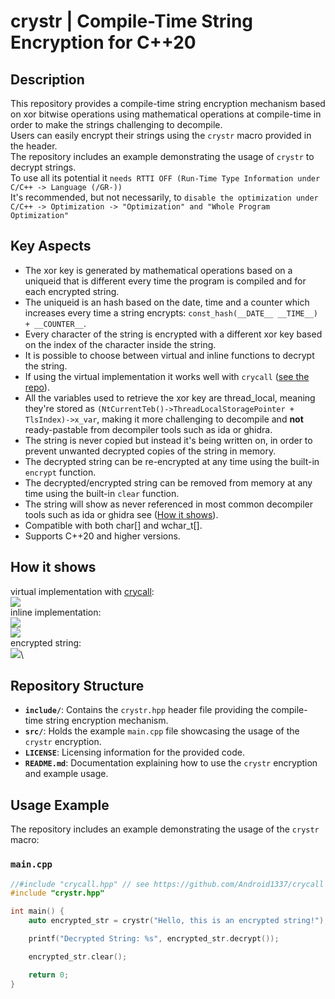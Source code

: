 # crystr | Compile-Time String Encryption for C++20

## Description
This repository provides a compile-time string encryption mechanism based on xor bitwise operations using mathematical operations at compile-time in order to make the strings challenging to decompile.\
Users can easily encrypt their strings using the `crystr` macro provided in the header.\
The repository includes an example demonstrating the usage of `crystr` to decrypt strings.\
To use all its potential it `needs RTTI OFF (Run-Time Type Information under C/C++ -> Language (/GR-))`\
It's recommended, but not necessarily, to `disable the optimization under C/C++ -> Optimization -> "Optimization" and "Whole Program Optimization"`

## Key Aspects
 - The xor key is generated by mathematical operations based on a uniqueid that is different every time the program is compiled and for each encrypted string.
 - The uniqueid is an hash based on the date, time and a counter which increases every time a string encrypts: ```const_hash(__DATE__ __TIME__) + __COUNTER__```.
 - Every character of the string is encrypted with a different xor key based on the index of the character inside the string.
 - It is possible to choose between virtual and inline functions to decrypt the string.
 - If using the virtual implementation it works well with `crycall` ([see the repo](https://github.com/Android1337/crycall)).
 - All the variables used to retrieve the xor key are thread_local, meaning they're stored as `(NtCurrentTeb()->ThreadLocalStoragePointer + TlsIndex)->x_var`, making it more challenging to decompile and **not** ready-pastable from decompiler tools such as ida or ghidra.
 - The string is never copied but instead it's being written on, in order to prevent unwanted decrypted copies of the string in memory.
 - The decrypted string can be re-encrypted at any time using the built-in `encrypt` function.
 - The decrypted/encrypted string can be removed from memory at any time using the built-in `clear` function.
 - The string will show as never referenced in most common decompiler tools such as ida or ghidra see ([How it shows](https://github.com/Android1337/crystr/tree/main#how-it-shows)).
 - Compatible with both char[] and wchar_t[].
 - Supports C++20 and higher versions.

## How it shows
virtual implementation with [crycall](https://github.com/Android1337/crycall):\
![](https://i.imgur.com/tHC146a.png)\
inline implementation:\
![](https://i.imgur.com/TWWx9ch.png)\
![](https://i.imgur.com/tuZ2X5m.png)\
encrypted string:\
![](https://i.imgur.com/6syVgsK.png)\

## Repository Structure
- **`include/`**: Contains the `crystr.hpp` header file providing the compile-time string encryption mechanism.
- **`src/`**: Holds the example `main.cpp` file showcasing the usage of the `crystr` encryption.
- **`LICENSE`**: Licensing information for the provided code.
- **`README.md`**: Documentation explaining how to use the `crystr` encryption and example usage.

## Usage Example
The repository includes an example demonstrating the usage of the `crystr` macro:

### `main.cpp`
```cpp
//#include "crycall.hpp" // see https://github.com/Android1337/crycall for an all-potential virtual implementation
#include "crystr.hpp"

int main() {
    auto encrypted_str = crystr("Hello, this is an encrypted string!");

    printf("Decrypted String: %s", encrypted_str.decrypt());

    encrypted_str.clear();

    return 0;
}
```
